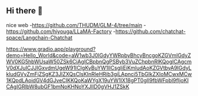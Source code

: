 ## Hi there 👋
nice web
-https://github.com/THUDM/GLM-4/tree/main
-https://github.com/hiyouga/LLaMA-Factory
-https://github.com/chatchat-space/Langchain-Chatchat

https://www.gradio.app/playground?demo=Hello_World&code=aW1wb3J0IGdyYWRpbyBhcyBncgoKZGVmIGdyZWV0KG5hbWUsaW50ZSk6CiAgICBpbnQgPSByb3VuZChpbnRlKQogICAgcmV0dXJuICJJIGxvdmUgeW91ICIgKyBuYW1lICsgIiEiKmludAoKZGVtbyA9IGdyLkludGVyZmFjZSgKZ3JlZXQsClsKInRleHRib3giLApnci5TbGlkZXIoMCwxMCw1KQpdLAoidGV4dGJveCIKKQoKaWYgX19uYW1lX18gPT0gIl9fbWFpbl9fIjoKICAgIGRlbW8ubGF1bmNoKHNoYXJlID0gVHJ1ZSkK
